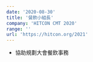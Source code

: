 ```yaml
---
date: '2020-08-30'
title: '餐飲小組長'
company: 'HITCON CMT 2020'
range: ''
url: 'https://hitcon.org/2021'
---
```


- 協助規劃大會餐飲事務
